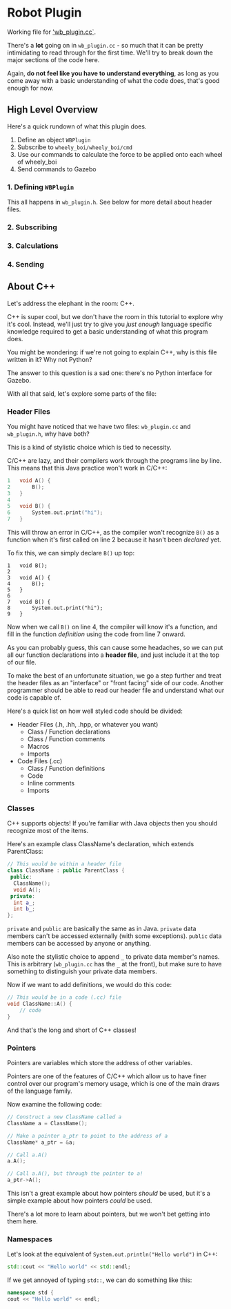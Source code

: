 # Robot Plugin

Working file for ['wb_plugin.cc`](https://github.com/uwrov/Training-Project/blob/master/src/wb/plugins/wb_plugin.cc).

There's a **lot** going on in `wb_plugin.cc` - so much that it can be pretty intimidating to read through for the first time. We'll try to break down the major sections of the code here.

Again, **do not feel like you have to understand everything**, as long as you come away with a basic understanding of what the code does, that's good enough for now.

## High Level Overview
Here's a quick rundown of what this plugin does.

1. Define an object `WBPlugin`
2. Subscribe to `wheely_boi/wheely_boi/cmd`
3. Use our commands to calculate the force to be applied onto each wheel of wheely_boi
4. Send commands to Gazebo

### 1. Defining `WBPlugin`
This all happens in `wb_plugin.h`. See below for more detail about header files.

### 2. Subscribing

### 3. Calculations

### 4. Sending

## About C++
Let's address the elephant in the room: C++.

C++ is super cool, but we don't have the room in this tutorial to explore why it's cool. Instead, we'll just try to give you *just enough* language specific knowledge required to get a basic understanding of what this program does.

You might be wondering: if we're not going to explain C++, why is this file written in it? Why not Python?

The answer to this question is a sad one: there's no Python interface for Gazebo.

With all that said, let's explore some parts of the file:

### Header Files
You might have noticed that we have two files: `wb_plugin.cc` and `wb_plugin.h`, why have both?

This is a kind of stylistic choice which is tied to necessity.

C/C++ are lazy, and their compilers work through the programs line by line. This means that this Java practice won't work in C/C++:

```c
1   void A() {
2       B();
3   }
4   
5   void B() {
6       System.out.print("hi");
7   }
```
This will throw an error in C/C++, as the compiler won't recognize `B()` as a function when it's first called on line 2 because it hasn't been *declared* yet.

To fix this, we can simply declare `B()` up top:
```
1   void B();
2
3   void A() {
4       B();
5   }
6   
7   void B() {
8       System.out.print("hi");
9   }
```
Now when we call `B()` on line 4, the compiler will know it's a function, and fill in the function *definition* using the code from line 7 onward.

As you can probably guess, this can cause some headaches, so we can put all our function declarations into a **header file**, and just include it at the top of our file.

To make the best of an unfortunate situation, we go a step further and treat the header files as an "interface" or "front facing" side of our code. Another programmer should be able to read our header file and understand what our code is capable of.

Here's a quick list on how well styled code should be divided:

- Header Files (.h, .hh, .hpp, or whatever you want)
  - Class / Function declarations
  - Class / Function comments
  - Macros
  - Imports
- Code Files (.cc)
  - Class / Function definitions
  - Code
  - Inline comments
  - Imports


### Classes
C++ supports objects! If you're familiar with Java objects then you should recognize most of the items.

Here's an example class ClassName's declaration, which extends ParentClass:
```cpp
// This would be within a header file
class ClassName : public ParentClass {
 public:
  ClassName();
  void A();
 private:
  int a_;
  int b_;
};
```

`private` and `public` are basically the same as in Java. `private` data members can't be accessed externally (with some exceptions). `public` data members can be accessed by anyone or anything.

Also note the stylistic choice to append `_` to private data member's names. This is arbitrary (`wb_plugin.cc` has the `_` at the front), but make sure to have something to distinguish your private data members.
 
Now if we want to add definitions, we would do this code:

```cpp
// This would be in a code (.cc) file
void ClassName::A() {
    // code
}
```

And that's the long and short of C++ classes!

### Pointers
Pointers are variables which store the address of other variables.

Pointers are one of the features of C/C++ which allow us to have finer control over our program's memory usage, which is one of the main draws of the language family.

Now examine the following code:
```cpp
// Construct a new ClassName called a
ClassName a = ClassName();

// Make a pointer a_ptr to point to the address of a
ClassName* a_ptr = &a;

// Call a.A()
a.A();

// Call a.A(), but through the pointer to a!
a_ptr->A();
```
This isn't a great example about how pointers *should* be used, but it's a simple example about how pointers *could* be used.

There's a lot more to learn about pointers, but we won't bet getting into them here.

### Namespaces
Let's look at the equivalent of `System.out.println("Hello world")` in C++:
```cpp
std::cout << "Hello world" << std::endl;
```
If we get annoyed of typing `std::`, we can do something like this:
```cpp
namespace std {
cout << "Hello world" << endl;
```